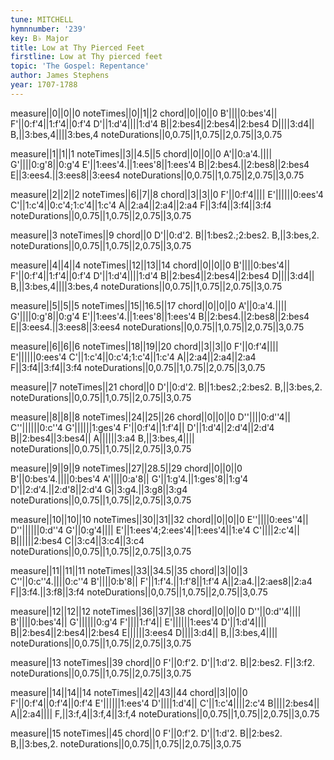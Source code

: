 ```yaml
---
tune: MITCHELL
hymnnumber: '239'
key: B♭ Major
title: Low at Thy Pierced Feet
firstline: Low at Thy pierced feet
topic: 'The Gospel: Repentance'
author: James Stephens
year: 1707-1788
---
```

measure||0||0||0
noteTimes||0||1||2
chord||0||0||0
B'||||0:bes'4||
F'||0:f'4||1:f'4||0:f'4
D'||1:d'4||||1:d'4
B||2:bes4||2:bes4||2:bes4
D||||3:d4||
B,||3:bes,4||||3:bes,4
noteDurations||0,0.75||1,0.75||2,0.75||3,0.75

measure||1||1||1
noteTimes||3||4.5||5
chord||0||0||0
A'||0:a'4.||||
G'||||0:g'8||0:g'4
E'||1:ees'4.||1:ees'8||1:ees'4
B||2:bes4.||2:bes8||2:bes4
E||3:ees4.||3:ees8||3:ees4
noteDurations||0,0.75||1,0.75||2,0.75||3,0.75

measure||2||2||2
noteTimes||6||7||8
chord||3||3||0
F'||0:f'4||||
E'||||||0:ees'4
C'||1:c'4||0:c'4;1:c'4||1:c'4
A||2:a4||2:a4||2:a4
F||3:f4||3:f4||3:f4
noteDurations||0,0.75||1,0.75||2,0.75||3,0.75

measure||3
noteTimes||9
chord||0
D'||0:d'2.
B||1:bes2.;2:bes2.
B,||3:bes,2.
noteDurations||0,0.75||1,0.75||2,0.75||3,0.75

measure||4||4||4
noteTimes||12||13||14
chord||0||0||0
B'||||0:bes'4||
F'||0:f'4||1:f'4||0:f'4
D'||1:d'4||||1:d'4
B||2:bes4||2:bes4||2:bes4
D||||3:d4||
B,||3:bes,4||||3:bes,4
noteDurations||0,0.75||1,0.75||2,0.75||3,0.75

measure||5||5||5
noteTimes||15||16.5||17
chord||0||0||0
A'||0:a'4.||||
G'||||0:g'8||0:g'4
E'||1:ees'4.||1:ees'8||1:ees'4
B||2:bes4.||2:bes8||2:bes4
E||3:ees4.||3:ees8||3:ees4
noteDurations||0,0.75||1,0.75||2,0.75||3,0.75

measure||6||6||6
noteTimes||18||19||20
chord||3||3||0
F'||0:f'4||||
E'||||||0:ees'4
C'||1:c'4||0:c'4;1:c'4||1:c'4
A||2:a4||2:a4||2:a4
F||3:f4||3:f4||3:f4
noteDurations||0,0.75||1,0.75||2,0.75||3,0.75

measure||7
noteTimes||21
chord||0
D'||0:d'2.
B||1:bes2.;2:bes2.
B,||3:bes,2.
noteDurations||0,0.75||1,0.75||2,0.75||3,0.75

measure||8||8||8
noteTimes||24||25||26
chord||0||0||0
D''||||0:d''4||
C''||||||0:c''4
G'||||||1:ges'4
F'||0:f'4||1:f'4||
D'||1:d'4||2:d'4||2:d'4
B||2:bes4||3:bes4||
A||||||3:a4
B,||3:bes,4||||
noteDurations||0,0.75||1,0.75||2,0.75||3,0.75

measure||9||9||9
noteTimes||27||28.5||29
chord||0||0||0
B'||0:bes'4.||||0:bes'4
A'||||0:a'8||
G'||1:g'4.||1:ges'8||1:g'4
D'||2:d'4.||2:d'8||2:d'4
G||3:g4.||3:g8||3:g4
noteDurations||0,0.75||1,0.75||2,0.75||3,0.75

measure||10||10||10
noteTimes||30||31||32
chord||0||0||0
E''||||0:ees''4||
D''||||||0:d''4
G'||0:g'4||||
E'||1:ees'4;2:ees'4||1:ees'4||1:e'4
C'||||2:c'4||
B||||||2:bes4
C||3:c4||3:c4||3:c4
noteDurations||0,0.75||1,0.75||2,0.75||3,0.75

measure||11||11||11
noteTimes||33||34.5||35
chord||3||0||3
C''||0:c''4.||||0:c''4
B'||||0:b'8||
F'||1:f'4.||1:f'8||1:f'4
A||2:a4.||2:aes8||2:a4
F||3:f4.||3:f8||3:f4
noteDurations||0,0.75||1,0.75||2,0.75||3,0.75

measure||12||12||12
noteTimes||36||37||38
chord||0||0||0
D''||0:d''4||||
B'||||0:bes'4||
G'||||||0:g'4
F'||||1:f'4||
E'||||||1:ees'4
D'||1:d'4||||
B||2:bes4||2:bes4||2:bes4
E||||||3:ees4
D||||3:d4||
B,||3:bes,4||||
noteDurations||0,0.75||1,0.75||2,0.75||3,0.75

measure||13
noteTimes||39
chord||0
F'||0:f'2.
D'||1:d'2.
B||2:bes2.
F||3:f2.
noteDurations||0,0.75||1,0.75||2,0.75||3,0.75

measure||14||14||14
noteTimes||42||43||44
chord||3||0||0
F'||0:f'4||0:f'4||0:f'4
E'||||||1:ees'4
D'||||1:d'4||
C'||1:c'4||||2:c'4
B||||2:bes4||
A||2:a4||||
F,||3:f,4||3:f,4||3:f,4
noteDurations||0,0.75||1,0.75||2,0.75||3,0.75

measure||15
noteTimes||45
chord||0
F'||0:f'2.
D'||1:d'2.
B||2:bes2.
B,||3:bes,2.
noteDurations||0,0.75||1,0.75||2,0.75||3,0.75

